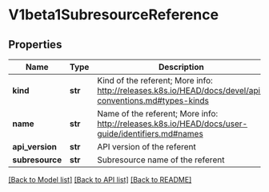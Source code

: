 # V1beta1SubresourceReference

## Properties
Name | Type | Description | Notes
------------ | ------------- | ------------- | -------------
**kind** | **str** | Kind of the referent; More info: http://releases.k8s.io/HEAD/docs/devel/api-conventions.md#types-kinds | [optional] 
**name** | **str** | Name of the referent; More info: http://releases.k8s.io/HEAD/docs/user-guide/identifiers.md#names | [optional] 
**api_version** | **str** | API version of the referent | [optional] 
**subresource** | **str** | Subresource name of the referent | [optional] 

[[Back to Model list]](../README.md#documentation-for-models) [[Back to API list]](../README.md#documentation-for-api-endpoints) [[Back to README]](../README.md)


